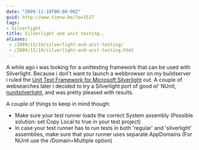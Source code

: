 ```yaml
---
date: "2009-11-19T00:00:00Z"
guid: http://www.timvw.be/?p=1517
tags:
- Silverlight
title: Silverlight and unit testing..
aliases:
 - /2009/11/19/silverlight-and-unit-testing/
 - /2009/11/19/silverlight-and-unit-testing.html
---
```

A while ago i was looking for a unittesting framework that can be used with Silverlight. Because i don't want to launch a webbrowser on my buildserver i ruled the [Unit Test Framework for Microsoft Silverlight](http://code.msdn.microsoft.com/silverlightut/) out. A couple of websearches later i decided to try a Silverlight port of good ol' NUnit, [nunitsilverlight](http://code.google.com/p/nunitsilverlight/), and was pretty pleased with results.

A couple of things to keep in mind though:

  * Make sure your test runner loads the correct System assembly (Possible solution: set Copy Local to true in your test project)
  * In case your test runner has to run tests in both 'regular' and 'silverlight' assemblies, make sure that your runner uses separate AppDomains (For NUnit use the /Domain=Multiple option)
